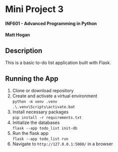 # Mini Project 3  
#### INF601 - Advanced Programming in Python  
#### Matt Hogan  
  
## Description
This is a basic to-do list application built with Flask.
## Running the App
1. Clone or download repository  
2. Create and activate a virtual environment  
`python -m venv .venv`  
`.\.venv\Scripts\activate.bat`
3. Install necessary packages  
`pip install -r requirements.txt`
4. Initialize the databases  
`flask --app todo_list init-db`
5. Run the flask app  
`flask --app todo_list run`
6. Navigate to `http://127.0.0.1:5000/` in a browser
